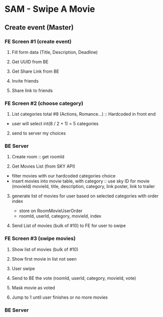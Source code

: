 # SAM - Swipe A Movie

## Create event (Master)

### FE Screen #1 (create event)
1. Fill form data (Title, Description, Deadline)

2. Get UUID from BE

3. Get Share Link from BE

4. Invite friends

5. Share link to friends

### FE Screen #2 (choose category)
1. List categories total #8 (Actions, Romance...) :: Hardcoded in front end
  - user will select int(8 / 2 + 1) = 5 categories

2. send to server my choices

### BE Server
1. Create room :: get roomId

2. Get Movies List (from SKY API)
  - filter movies with our hardcoded categories choice
  - insert movies into movie table, with category :: use sky ID for movie (movieId)
  movieId, title, description, category, link poster, link to trailer

3. generate list of movies for user based on selected categories with order index
    - store on RoomMovieUserOrder
    - roomId, userId, category, movieId, index

4. Send List of movies (bulk of #10) to FE for user to swipe

### FE Screen #3 (swipe movies)
1. Show list of movies (bulk of #10)

2. Show first movie in list not seen

3. User swipe

4. Send to BE the vote (roomId, userId, category, movieId, vote)

5. Mask movie as voted

6. Jump to 1 until user finishes or no more movies

### BE Server